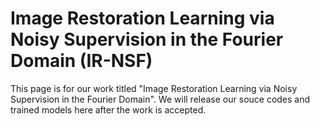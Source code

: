 # Image Restoration Learning via Noisy Supervision in the Fourier Domain (IR-NSF)
This page is for our work titled "Image Restoration Learning via Noisy Supervision in the Fourier Domain". We will release our souce codes and trained models here after the work is accepted.
